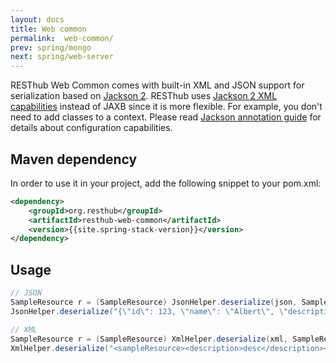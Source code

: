```yaml
---
layout: docs
title: Web common
permalink:  web-common/
prev: spring/mongo
next: spring/web-server
---
```


<div class="toc"></div>

RESThub Web Common comes with built-in XML and JSON support for serialization based on
[Jackson 2](http://wiki.fasterxml.com/JacksonHome). RESThub uses
[Jackson 2 XML capabilities](https://github.com/FasterXML/jackson-dataformat-xml)
instead of JAXB since it is more flexible. For example, you don't need to add classes to a context.
Please read [Jackson annotation guide](http://wiki.fasterxml.com/JacksonAnnotations) for details
about configuration capabilities.

## Maven dependency

In order to use it in your project, add the following snippet to your pom.xml:

```xml
<dependency>
    <groupId>org.resthub</groupId>
    <artifactId>resthub-web-common</artifactId>
    <version>{{site.spring-stack-version}}</version>
</dependency>
```

## Usage

```java
// JSON
SampleResource r = (SampleResource) JsonHelper.deserialize(json, SampleResource.class);
JsonHelper.deserialize("{\"id\": 123, \"name\": \"Albert\", \"description\": \"desc\"}", SampleResource.class);

// XML
SampleResource r = (SampleResource) XmlHelper.deserialize(xml, SampleResource.class);
XmlHelper.deserialize("<sampleResource><description>desc</description><id>123</id><name>Albert</name></sampleResource>", SampleResource.class);
```
